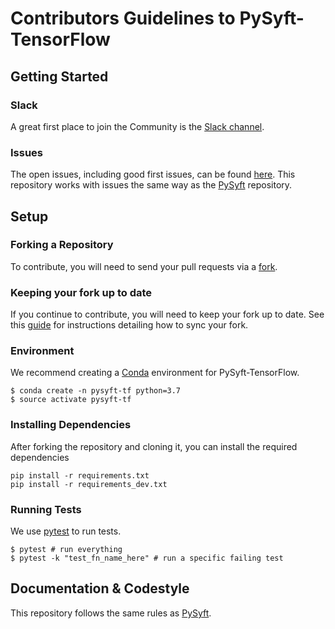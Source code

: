 # Contributors Guidelines to PySyft-TensorFlow

## Getting Started

### Slack

A great first place to join the Community is the [Slack channel](https://slack.openmined.org).

### Issues

The open issues, including good first issues, can be found [here](https://github.com/openmined/pysyft-tensorflow/issues). This repository works with issues the same way as the [PySyft](https://github.com/OpenMined/PySyft/blob/master/CONTRIBUTING.md#issue-allocation) repository.

## Setup

### Forking a Repository

To contribute, you will need to send your pull requests via a [fork](https://help.github.com/en/articles/fork-a-repo).

### Keeping your fork up to date

If you continue to contribute, you will need to keep your fork up to date.
See this [guide](https://help.github.com/articles/syncing-a-fork/) for instructions
detailing how to sync your fork.

### Environment

We recommend creating a [Conda](https://docs.conda.io/en/latest/) environment for PySyft-TensorFlow.

```
$ conda create -n pysyft-tf python=3.7
$ source activate pysyft-tf
```

### Installing Dependencies

After forking the repository and cloning it, you can install the required dependencies

```
pip install -r requirements.txt
pip install -r requirements_dev.txt
```

### Running Tests

We use [pytest](https://docs.pytest.org/en/latest/) to run tests.

```
$ pytest # run everything
$ pytest -k "test_fn_name_here" # run a specific failing test
```

## Documentation & Codestyle

This repository follows the same rules as [PySyft](https://github.com/OpenMined/PySyft/blob/master/CONTRIBUTING.md#documentation-and-codestyle).
